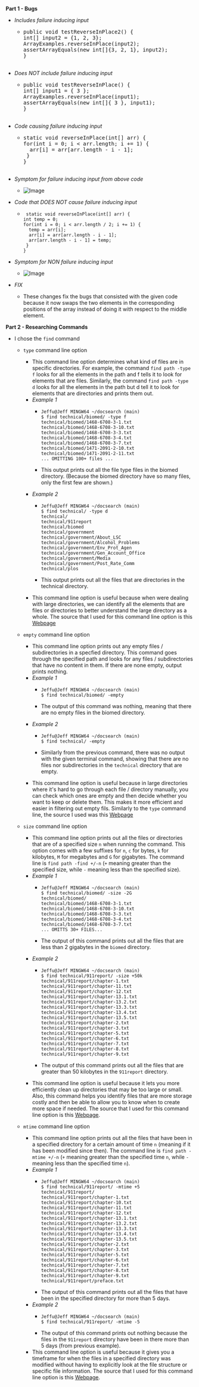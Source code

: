 __Part 1 - Bugs__
- *Includes failure inducing input*
  - <pre>
    public void testReverseInPlace2() {
    int[] input2 = {1, 2, 3};
    ArrayExamples.reverseInPlace(input2);
    assertArrayEquals(new int[]{3, 2, 1}, input2);
    }
  
- *Does NOT include failure inducing input*
  - <pre>
    public void testReverseInPlace() {
    int[] input1 = { 3 };
    ArrayExamples.reverseInPlace(input1);
    assertArrayEquals(new int[]{ 3 }, input1);
	}
  
- *Code causing failure inducing input*
  - <pre>
    static void reverseInPlace(int[] arr) {
    for(int i = 0; i < arr.length; i += 1) {
      arr[i] = arr[arr.length - i - 1];
     }
    }

- *Symptom for failure inducing input from above code*
  - ![Image](JunitFailReverseinPlace.png)
 
- *Code that DOES NOT cause failure inducing input*
  - ```
     static void reverseInPlace(int[] arr) {
    int temp = 0;
    for(int i = 0; i < arr.length / 2; i += 1) {
      temp = arr[i];
      arr[i] = arr[arr.length - i - 1];
      arr[arr.length - i - 1] = temp;
     }
    }
    ```
- *Symptom for NON failure inducing input*
  - ![Image](JunitPassReverseinPlace.png)

- *FIX*
  - These changes fix the bugs that consisted with the given code because it now swaps the two elements in the corresponding positions of the array instead of doing it with respect to the middle element.
 
__Part 2 - Researching Commands__
- I chose the `find` command
  - `type` command line option
    - This command line option determines what kind of files are in specific directories. For example, the command `find path -type f` looks for all the elements in the path and f tells it to look for elements that are files. Similarly, the command `find path -type d` looks for all the elements in the path but d tell it to look for elements that are directories and prints them out. 
    - *Example 1*
      - ```
        Jeffu@Jeff MINGW64 ~/docsearch (main)
        $ find technical/biomed/ -type f
        technical/biomed/1468-6708-3-1.txt
        technical/biomed/1468-6708-3-10.txt
        technical/biomed/1468-6708-3-3.txt
        technical/biomed/1468-6708-3-4.txt
        technical/biomed/1468-6708-3-7.txt
        technical/biomed/1471-2091-2-10.txt
        technical/biomed/1471-2091-2-11.txt
        ... OMITTING 100+ files ...
        ```
      
      - This output prints out all the file type files in the biomed directory. (Because the biomed directory have so many files, only the first few are shown.)
    - *Example 2*
      - ```
        Jeffu@Jeff MINGW64 ~/docsearch (main)
        $ find technical/ -type d
        technical/
        technical/911report
        technical/biomed
        technical/government
        technical/government/About_LSC
        technical/government/Alcohol_Problems
        technical/government/Env_Prot_Agen
        technical/government/Gen_Account_Office
        technical/government/Media
        technical/government/Post_Rate_Comm
        technical/plos
        ```
      
      - This output prints out all the files that are directories in the technical directory.
    - This command line option is useful because when were dealing with large directories, we can identify all the elements that are files or directories to better understand the large directory as a whole. The source that I used for this command line option is this <a href="https://www.geeksforgeeks.org/find-command-in-linux-with-examples">Webpage</a>

  - `empty` command line option
    - This command line option prints out any empty files / subdirectories in a specfied directory. This command goes through the specified path and looks for any files / subdirectories that have no content in them. If there are none empty, output prints nothing.
    - *Example 1*
      - ```
        Jeffu@Jeff MINGW64 ~/docsearch (main)
        $ find technical/biomed/ -empty
        ```
      
      - The output of this command was nothing, meaning that there are no empty files in the biomed directory.
    - *Example 2*
      - ```
        Jeffu@Jeff MINGW64 ~/docsearch (main)
        $ find technical/ -empty
        ```
      
      - Similarly from the previous command, there was no output with the given terminal command, showing that there are no files nor subdirectories in the `technical` directory that are empty.
    - This command line option is useful because in large directories where it's hard to go through each file / directory manually, you can check which ones are empty and then decide whether you want to keep or delete them. This makes it more efficient and easier in filtering out empty fils. Similarly to the `type` command line, the source I used was this <a href="https://www.geeksforgeeks.org/find-command-in-linux-with-examples">Webpage</a>
    
  - `size` command line option
    - This command line option prints out all the files or directories that are of a specified size `n` when running the command. This option comes with a few suffixes for `n`, `c` for bytes, `k` for kilobytes, `M` for megabytes and `G` for gigabytes. The command line is `find path -find +/-n` (`+` meaning greater than the specified size, while `-` meaning less than the specified size).
    - *Example 1*
      - ```
        Jeffu@Jeff MINGW64 ~/docsearch (main)
        $ find technical/biomed/ -size -2G
        technical/biomed/
        technical/biomed/1468-6708-3-1.txt
        technical/biomed/1468-6708-3-10.txt
        technical/biomed/1468-6708-3-3.txt
        technical/biomed/1468-6708-3-4.txt
        technical/biomed/1468-6708-3-7.txt
        ... OMITTS 30+ FILES...
        ```
      
      - The output of this command prints out all the files that are less than 2 gigabytes in the `biomed` directory.
    - *Example 2*
      - ```
        Jeffu@Jeff MINGW64 ~/docsearch (main)
        $ find technical/911report/ -size +50k
        technical/911report/chapter-1.txt
        technical/911report/chapter-11.txt
        technical/911report/chapter-12.txt
        technical/911report/chapter-13.1.txt
        technical/911report/chapter-13.2.txt
        technical/911report/chapter-13.3.txt
        technical/911report/chapter-13.4.txt
        technical/911report/chapter-13.5.txt
        technical/911report/chapter-2.txt
        technical/911report/chapter-3.txt
        technical/911report/chapter-5.txt
        technical/911report/chapter-6.txt
        technical/911report/chapter-7.txt
        technical/911report/chapter-8.txt
        technical/911report/chapter-9.txt
        ```
      
      - The output of this command prints out all the files that are greater than 50 kilobytes in the `911report` directory.
    - This command line option is useful because it lets you more efficiently clean up directories that may be too large or small. Also, this command helps you identify files that are more storage costly and then be able to allow you to know when to create more space if needed. The source that I used for this command line option is this <a href="https://linuxize.com/post/how-to-find-files-in-linux-using-the-command-line/">Webpage</a>.

  - `mtime` command line option
    - This command line option prints out all the files that have been in a specified directory for a certain amount of time `n` (meaning if it has been modified since then). The command line is `find path -mtime +/-n` (`+` meaning greater than the specified time `n`, while `-` meaning less than the specified time `n`).
    - *Example 1*
      - ```
        Jeffu@Jeff MINGW64 ~/docsearch (main)
        $ find technical/911report/ -mtime +5
        technical/911report/
        technical/911report/chapter-1.txt
        technical/911report/chapter-10.txt
        technical/911report/chapter-11.txt
        technical/911report/chapter-12.txt
        technical/911report/chapter-13.1.txt
        technical/911report/chapter-13.2.txt
        technical/911report/chapter-13.3.txt
        technical/911report/chapter-13.4.txt
        technical/911report/chapter-13.5.txt
        technical/911report/chapter-2.txt
        technical/911report/chapter-3.txt
        technical/911report/chapter-5.txt
        technical/911report/chapter-6.txt
        technical/911report/chapter-7.txt
        technical/911report/chapter-8.txt
        technical/911report/chapter-9.txt
        technical/911report/preface.txt
        ```
      - The output of this command prints out all the files that have been in the specified directory for more than 5 days.
    - *Example 2*
      - ```
        Jeffu@Jeff MINGW64 ~/docsearch (main)
        $ find technical/911report/ -mtime -5
        ```
      - The output of this command prints out nothing because the files in the `911report` directory have been in there more than 5 days (from previous example).
    - This command line option is useful because it gives you a timeframe for when the files in a specified directory was modified without having to explicitly look at the file structure or specific file information. The source that I used for this command line option is this <a href="https://www.redhat.com/sysadmin/linux-find-command">Webpage</a>.
        
      
      


  
